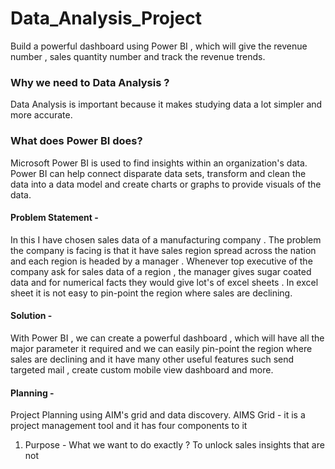 # Data_Analysis_Project
Build a powerful dashboard using Power BI , which will give the revenue number , sales quantity number and track the revenue trends.

### Why we need to Data Analysis ?
Data Analysis is important because it makes studying data a lot simpler and more accurate.

### What does Power BI does?
Microsoft Power BI is used to find insights within an organization's data. Power BI can help connect disparate data sets, transform and clean the data into a data model and create charts or graphs to provide visuals of the data.

#### Problem Statement - 
In this I have chosen sales data of a manufacturing company . The problem the company is facing is that it have  sales region spread across the nation and each region is headed by a manager . Whenever top executive of the company ask for sales data of a region , the manager gives sugar coated data and for numerical facts they would give lot's of excel sheets . In excel sheet it is not easy to pin-point the region where sales are declining.

#### Solution - 
With Power BI , we can create a powerful dashboard , which will have all the major parameter it required and we can easily pin-point the region where sales are declining and it have many other useful features such send targeted mail , create custom mobile view dashboard and more.

#### Planning - 
Project Planning using AIM's grid and data discovery. 
AIMS Grid  - it is a project management tool and it has four components to it
1. Purpose - What we want to do exactly ?
             To unlock sales insights that are not

